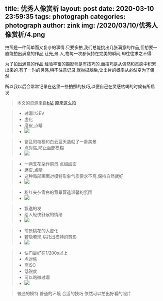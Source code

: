 title: 优秀人像赏析
layout: post
date: 2020-03-10 23:59:35
tags: photograph
categories: photograph
author: zink
img: /2020/03/10/优秀人像赏析/4.png
---


 拍照是一件简单而又复杂的事情.只要多拍,我们总能挑出几张满意的作品,但想要一直能拍出满意的作品,让光,景,人,物每一次都保持在完美的瞬间,却往往求之不得.
 
 为了拍出满意的作品,经验丰富的摄影师是有技巧的,而技巧是从偶然和灵感中积累出来的.有了一时的灵感,稍不注意记录,就抛掷脑后,让出片的概率从必然变为了偶然.
 
 所以我以后会常常记录在这里一些拍照的技巧,以便自己在灵感枯竭的时候有所启发.
 

 > 本文的资源来自[b站](https://www.bilibili.com/video/av10138147?from=search&seid=3214573621072676314) **原来这么拍**


>- 过曝1/3EV
>- 虚化 
>- 磨皮,点睛
>- ![](/codeicu.github.io/assets//优秀人像赏析/1.png)


>- 错乱的枝桠和白云蓝天造就了一番美景
>- 点对焦,防止面部模糊
>- ![](/codeicu.github.io/assets//优秀人像赏析/2.png)

>- 一两支花朵作前景,点缀画面
>- 磨皮,点睛
>- 这种局部画面对模特形象气质要求不高,保持自然就好
>- ![](/codeicu.github.io/assets//优秀人像赏析/3.png)

>- 粉红夹杂雪白的背景营造温馨的氛围
>- ![](/codeicu.github.io/assets//优秀人像赏析/4.png)

>- 飘逸的发
>- 给人轻快舒展的情绪
>- ![](/codeicu.github.io/assets//优秀人像赏析/5.png)

>- 前景桃花的大虚化
>- 若隐若现,烘托出模特的剪影
>- ![](/codeicu.github.io/assets//优秀人像赏析/6.png)

>- 快门最好在1/200s以上
>- 点对焦
>- 高ISO
>- 低锐度
>- 可以略微过曝
>- ![](/codeicu.github.io/assets//优秀人像赏析/7.png)

> 普通的模特
> 普通的环境
> 合适的技巧
> 依然可以拍出好看的照片

